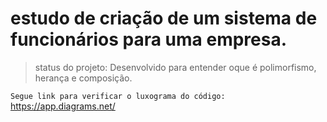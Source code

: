 # estudo de criação de um sistema de funcionários para uma empresa.

> status do projeto: Desenvolvido para entender oque é polimorfismo, herança e composição. 

``
 Segue link para verificar o luxograma do código: 
``
https://app.diagrams.net/
